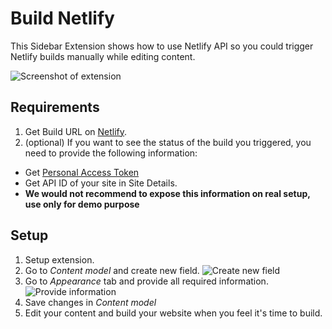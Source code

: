 # Build Netlify

This Sidebar Extension shows how to use Netlify API so you could trigger Netlify builds manually while editing content.

![Screenshot of extension](http://contentful.github.io/extensions/assets/netlify-build.png "Screenshot of extension")

## Requirements

1. Get Build URL on [Netlify](https://www.netlify.com/docs/webhooks/).
2. (optional) If you want to see the status of the build you triggered, you need to provide the following information:
  * Get [Personal Access Token](https://app.netlify.com/account/applications)
  * Get API ID of your site in Site Details.
  * **We would not recommend to expose this information on real setup, use only for demo purpose**

## Setup

1. Setup extension.
2. Go to *Content model* and create new field.
![Create new field](http://contentful.github.io/extensions/assets/netlify-build-step-2.png "Create new field")
3. Go to *Appearance* tab and provide all required information.
![Provide information](http://contentful.github.io/extensions/assets/netlify-build-step-3.png "Provide information")
4. Save changes in *Content model*
5. Edit your content and build your website when you feel it's time to build.

